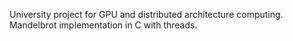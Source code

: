 University project for GPU and distributed architecture computing. Mandelbrot implementation in C with threads.
